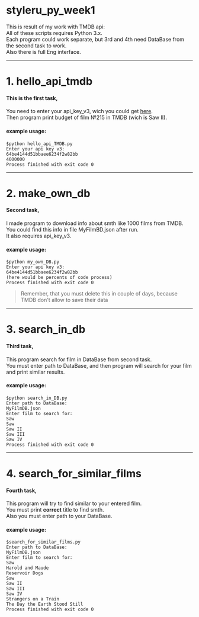 # styleru_py_week1
This is result of my work with TMDB api:  
All of these scripts requires Python 3.x.  
Each program could work separate, but 3rd and 4th need DataBase from the second task to work.  
Also there is full Eng interface.  


***
# 1. hello_api_tmdb #
#### This is the first task,  
You need to enter your api_key_v3, wich you could get [here](https://www.themoviedb.org/).  
Then program print budget of film №215 in TMDB (wich is Saw II).    
#### example usage:
    $python hello_api_TMDB.py  
    Enter your api key v3:  
    64be4144d51bbaee6234f2w82bb  
    4000000  
    Process finished with exit code 0  
  
***
# 2. make_own_db #
#### Second task,
I made program to download info about smth like 1000 films from TMDB.  
You could find this info in file MyFilmBD.json after run.  
It also requires api_key_v3.  
#### example usage:  
    $python my_own_DB.py  
    Enter your api key v3:  
    64be4144d51bbaee6234f2w82bb  
    (here would be percents of code process)  
    Process finished with exit code 0  
  > Remember, that you must delete this in couple of days, because TMDB don't allow to save their data      
  
***
# 3. search_in_db #
#### Third task,
This program search for film in DataBase from second task.  
You must enter path to DataBase, and then program will search for your film and print similar results.  
#### example usage:  
    $python search_in_DB.py  
    Enter path to DataBase:  
    MyFilmDB.json  
    Enter film to search for:  
    Saw  
    Saw  
    Saw II  
    Saw III  
    Saw IV  
    Process finished with exit code 0  
  ***
# 4. search_for_similar_films #
#### Fourth task,
This program will try to find similar to your entered film.  
You must print **correct** title to find smth.  
Also you must enter path to your DataBase.  
#### example usage:  
    $search_for_similar_films.py  
    Enter path to DataBase:  
    MyFilmDB.json  
    Enter film to search for:  
    Saw   
    Harold and Maude  
    Reservoir Dogs  
    Saw  
    Saw II  
    Saw III  
    Saw IV  
    Strangers on a Train  
    The Day the Earth Stood Still   
    Process finished with exit code 0  
